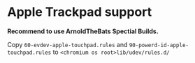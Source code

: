 # Apple Trackpad support

**Recommend to use ArnoldTheBats Spectial Builds.**

Copy `60-evdev-apple-touchpad.rules` and `90-powerd-id-apple-touchpad.rules` to `<chromium os root>lib/udev/rules.d/`
